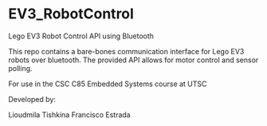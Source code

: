 # EV3_RobotControl
Lego EV3 Robot Control API using Bluetooth

This repo contains a bare-bones communication interface for Lego EV3 robots over bluetooth.
The provided API allows for motor control and sensor polling.

For use in the CSC C85 Embedded Systems course at UTSC

Developed by:

Lioudmila Tishkina
Francisco Estrada
